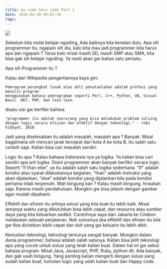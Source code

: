 ```yaml
---
title: be come hero code Part 1
date: 2018-04-30 08:07:58
tags:
---
```


<img style="display: inline;" src="/images/programming.png">

Sebelum kita mulai belajar ngoding, 
Ada baiknya kita kenalan dulu. Apa sih  programmer itu, 
ngapain sih dia, kalo kita mau jadi programmer kita harus apa dan ngapain  ? 
Terus kalo misal masih SD, masih SMP atau SMA, 
kita bisa gak sih belajar  ngoding. 
Ya nanti akan gw bahas satu persatu. 

Apa sih Programmer itu ?

<!-- more -->

Kalau dari Wikipedia pengertiannya kaya gini. 

    Pemrogram perangkat lunak atau ahli penataolahan adalah profesi yang menulis program 
    menggunakan bahasa pemrograman seperti Perl, C++, Python, VB, Visual Basic .NET, PHP, dan lain-lain.

disatu sisi gw berfikir bahwa: 

    "programmer itu adalah seororang yang bisa melakukan problem solving 
    dengan logic secara efisien dan efektif dengan teknologi." - robi hidayat, 2018 


Jadi yang diselesaikan itu adalah masalah, masalah apa ? Banyak. 
Misal bagaimana sih mencari jarak tercepat dari kota A ke kota B. 
Itu salah satu contoh saja. Kalian bisa cari masalah sendiri. 


Logic itu apa ? Kalau bahasa Indonesia nya ya logika. 
Ya kalian bisa cari sendiri apa arti logika. Disini programmer akan banyak berfikir secara logic. 
Seperti "if than else", ya itu adalah salah satu logika sederhana. 
"If" adalah kondisi atau syarat dilakukannya kegiatan, "than" adalah instruksi yang akan dijalankan, 
"else" adalah kondisi yang dijalankan bila pada kondisi pertama tidak terpenuhi. Wah bingung kan ? 
Kalau masih bingung, hiraukan saja. Karena masih pendahuluan. 
Mungkin gw bisa jelasin dengan gambar agar mudah dipahami.


Effektif dan efisien itu artinya solusi yang kita buat itu lebih baik. 
Misal lamanya waktu yang dibutuhkan bisa lebih cepat, dan resource atau sumber daya yang kita keluarkan sedikit. 
Contohnya saya dari Jakarta ke Cirebon melakukan sebuah perjalanan. 
Nah solusinya jika effektif dan efisien itu bila gw tiba dicirebon lebih cepat dan duit yang gw keluarin itu lebih dikit. 


Kemudian teknologi, teknologi tentunya sangat banyak. 
Mungkin dalam dunia programmer, bahasa adalah salah satunya. 
Kalian bisa pilih teknologi apa yang cocok untuk solusi yang telah kalian buat. 
Dalam hal ini gw sebut bahasa program. Misal Java, Javascript, PHP, Ruby, python dll. 
Ada banyak, dan gak usah bingung. Yang penting kalian mengerti dengan solusi yang sudah kalian buat, tuntutan logic yang udah kalian buat dan Happy code.
